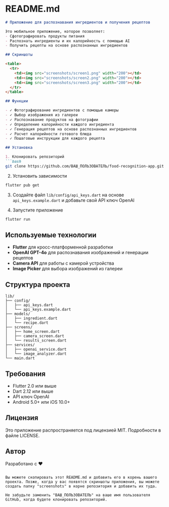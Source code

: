 

# README.md

```markdown
# Приложение для распознавания ингредиентов и получения рецептов

Это мобильное приложение, которое позволяет:
- Сфотографировать продукты питания
- Распознать ингредиенты и их калорийность с помощью AI
- Получить рецепты на основе распознанных ингредиентов

## Скриншоты

<table>
  <tr>
    <td><img src="screenshots/screen1.png" width="200"></td>
    <td><img src="screenshots/screen2.png" width="200"></td>
    <td><img src="screenshots/screen3.png" width="200"></td>
  </tr>
</table>

## Функции

- ✓ Фотографирование ингредиентов с помощью камеры
- ✓ Выбор изображения из галереи
- ✓ Распознавание продуктов на фотографии
- ✓ Определение калорийности каждого ингредиента
- ✓ Генерация рецептов на основе распознанных ингредиентов
- ✓ Расчет калорийности готового блюда
- ✓ Пошаговые инструкции для каждого рецепта

## Установка

1. Клонировать репозиторий
```bash
git clone https://github.com/ВАШ_ПОЛЬЗОВАТЕЛЬ/food-recognition-app.git
```

2. Установить зависимости
```bash
flutter pub get
```

3. Создайте файл `lib/config/api_keys.dart` на основе `api_keys.example.dart` и добавьте свой API ключ OpenAI

4. Запустите приложение
```bash
flutter run
```

## Используемые технологии

- **Flutter** для кросс-платформенной разработки
- **OpenAI GPT-4o** для распознавания изображений и генерации рецептов
- **Camera API** для работы с камерой устройства
- **Image Picker** для выбора изображений из галереи

## Структура проекта

```
lib/
├── config/
│   ├── api_keys.dart
│   └── api_keys.example.dart
├── models/
│   ├── ingredient.dart
│   └── recipe.dart
├── screens/
│   ├── home_screen.dart
│   ├── camera_screen.dart
│   └── results_screen.dart
├── services/
│   ├── openai_service.dart
│   └── image_analyzer.dart
└── main.dart
```

## Требования

- Flutter 2.0 или выше
- Dart 2.12 или выше
- API ключ OpenAI
- Android 5.0+ или iOS 10.0+

## Лицензия

Это приложение распространяется под лицензией MIT. Подробности в файле LICENSE.

## Автор

Разработано с ❤️
```

Вы можете скопировать этот README.md и добавить его в корень вашего проекта. Позже, когда у вас появятся скриншоты приложения, вы можете создать папку "screenshots" в корне репозитория и добавить их туда.

Не забудьте заменить "ВАШ_ПОЛЬЗОВАТЕЛЬ" на ваше имя пользователя GitHub, когда будете клонировать репозиторий.
